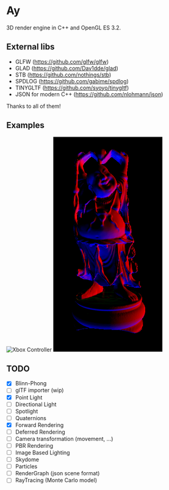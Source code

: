 # Ay

3D render engine in C++ and OpenGL ES 3.2.

## External libs

- GLFW (https://github.com/glfw/glfw)
- GLAD (https://github.com/Dav1dde/glad)
- STB (https://github.com/nothings/stb)
- SPDLOG (https://github.com/gabime/spdlog)
- TINYGLTF (https://github.com/syoyo/tinygltf)
- JSON for modern C++ (https://github.com/nlohmann/json)

Thanks to all of them!

## Examples

![Xbox Controller](images/xbox.gif)
![Buddha](images/buddha.png)

## TODO

- [X] Blinn-Phong
- [ ] glTF importer (wip)
- [X] Point Light
- [ ] Directional Light
- [ ] Spotlight
- [ ] Quaternions
- [X] Forward Rendering
- [ ] Deferred Rendering
- [ ] Camera transformation (movement, ...)
- [ ] PBR Rendering
- [ ] Image Based Lighting
- [ ] Skydome
- [ ] Particles
- [ ] RenderGraph (json scene format)
- [ ] RayTracing (Monte Carlo model)
